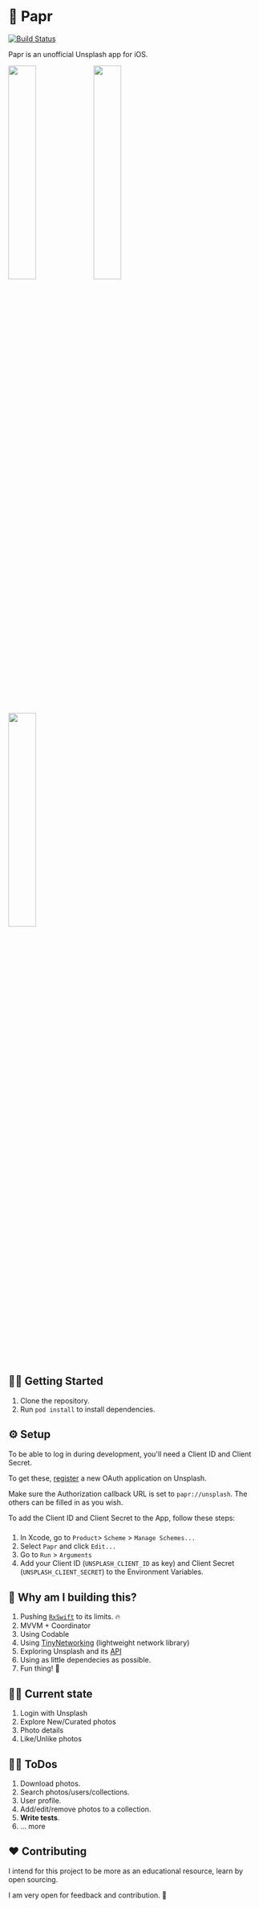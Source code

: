 # 🌁 Papr
[![Build Status](https://travis-ci.com/jdisho/Papr.svg?token=xQbkrEbREfF5iXgoNCsn&branch=master)](https://travis-ci.com/jdisho/Papr)

Papr is an unofficial Unsplash app for iOS.

<p float="center">
  <img src="https://github.com/jdisho/Papr/blob/develop/Screenshots/login.png" width="33%"/> 
  <img src="https://github.com/jdisho/Papr/blob/develop/Screenshots/home.png" width="33%"/> 
  <img src="https://github.com/jdisho/Papr/blob/develop/Screenshots/photo_details.png" width="33%"/>
</p>

## 🏃‍♂️ Getting Started
1. Clone the repository.
1. Run `pod install` to install dependencies.

## ⚙️ Setup
To be able to log in during development, you'll need a Client ID and Client Secret.

To get these, [register](https://unsplash.com/oauth/applications) a new OAuth application on Unsplash.

Make sure the Authorization callback URL is set to `papr://unsplash`. The others can be filled in as you wish.

To add the Client ID and Client Secret to the App, follow these steps:
###
1. In Xcode, go to `Product`> `Scheme` > `Manage Schemes...`
2. Select `Papr` and click `Edit...`
3. Go to `Run` > `Arguments`
4. Add your Client ID (`UNSPLASH_CLIENT_ID` as key) and Client Secret (`UNSPLASH_CLIENT_SECRET`) to the Environment Variables.


## 🎉 Why am I building this?
1. Pushing [`RxSwift`](https://github.com/ReactiveX/RxSwift) to its limits. 🔥
1. MVVM + Coordinator
1. Using Codable
1. Using [TinyNetworking](https://github.com/jdisho/TinyNetworking) (lightweight network library)
1. Exploring Unsplash and its [API](https://unsplash.com/developers)
1. Using as little dependecies as possible.
1. Fun thing! 🤙

## 🧘‍♂️ Current state
1. Login with Unsplash
1. Explore New/Curated photos
1. Photo details
1. Like/Unlike photos

## 🧗‍♂️ ToDos
1. Download photos.
1. Search photos/users/collections.
1. User profile.
1. Add/edit/remove photos to a collection.
1. **Write tests**.
1. ... more

## ❤️ Contributing
I intend for this project to be more as an educational resource, learn by open sourcing. 

I am very open for feedback and contribution. 🤙

